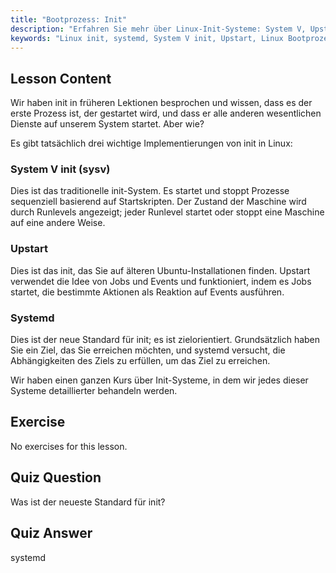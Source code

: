 ```yaml
---
title: "Bootprozess: Init"
description: "Erfahren Sie mehr über Linux-Init-Systeme: System V, Upstart und systemd. Verstehen Sie ihre Rollen im Bootprozess und wie sie Dienste verwalten. Beginnen Sie Ihre Linux-Reise!"
keywords: "Linux init, systemd, System V init, Upstart, Linux Bootprozess, Linux Tutorial, Linux für Anfänger, Linux-Anleitung"
---
```


## Lesson Content

Wir haben init in früheren Lektionen besprochen und wissen, dass es der erste Prozess ist, der gestartet wird, und dass er alle anderen wesentlichen Dienste auf unserem System startet. Aber wie?

Es gibt tatsächlich drei wichtige Implementierungen von init in Linux:

### System V init (sysv)

Dies ist das traditionelle init-System. Es startet und stoppt Prozesse sequenziell basierend auf Startskripten. Der Zustand der Maschine wird durch Runlevels angezeigt; jeder Runlevel startet oder stoppt eine Maschine auf eine andere Weise.

### Upstart

Dies ist das init, das Sie auf älteren Ubuntu-Installationen finden. Upstart verwendet die Idee von Jobs und Events und funktioniert, indem es Jobs startet, die bestimmte Aktionen als Reaktion auf Events ausführen.

### Systemd

Dies ist der neue Standard für init; es ist zielorientiert. Grundsätzlich haben Sie ein Ziel, das Sie erreichen möchten, und systemd versucht, die Abhängigkeiten des Ziels zu erfüllen, um das Ziel zu erreichen.

Wir haben einen ganzen Kurs über Init-Systeme, in dem wir jedes dieser Systeme detaillierter behandeln werden.

## Exercise

No exercises for this lesson.

## Quiz Question

Was ist der neueste Standard für init?

## Quiz Answer

systemd
